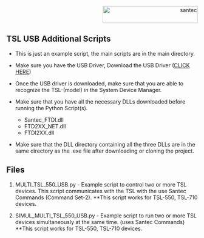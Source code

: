 <p align="right"> <a href="https://www.santec.com/jp/" target="_blank" rel="noreferrer"> <img src="https://www.santec.com/dcms_media/image/common_logo01.png" alt="santec" 
  width="250" height="45"/> </a> </p>


<h2>TSL USB Additional Scripts</h2>

  - This is just an example script, the main scripts are in the main directory.

  - Make sure you have the USB Driver, Download the USB Driver ([CLICK HERE](https://downloads.santec.com/files/downloadfile/6dbd36cd-a29e-4ca0-a894-8ba4e4fdf0c5))

  - Once the USB driver is downloaded, make sure that you are able to recognize the TSL-(model) in the System Device Manager.

  - Make sure that you have all the necessary DLLs downloaded before running the Python Script(s).
      - Santec_FTDI.dll
      - FTD2XX_NET.dll
      - FTDI2XX.dll

  - Make sure that the DLL directory containing all the three DLLs are in the same directory as the .exe file after downloading or cloning the project.


<h2>Files</h2>

1) MULTI_TSL_550_USB.py  -  Example script to control two or more TSL devices. This script communicates with the TSL with the use Santec Commands (Command Set-2).
**This script works for TSL-550, TSL-710 devices.

2) SIMUL_MULTI_TSL_550_USB.py  -  Example script to run two or more TSL devices simultaneously at the same time. (uses Santec Commands)
**This script works for TSL-550, TSL-710 devices.
